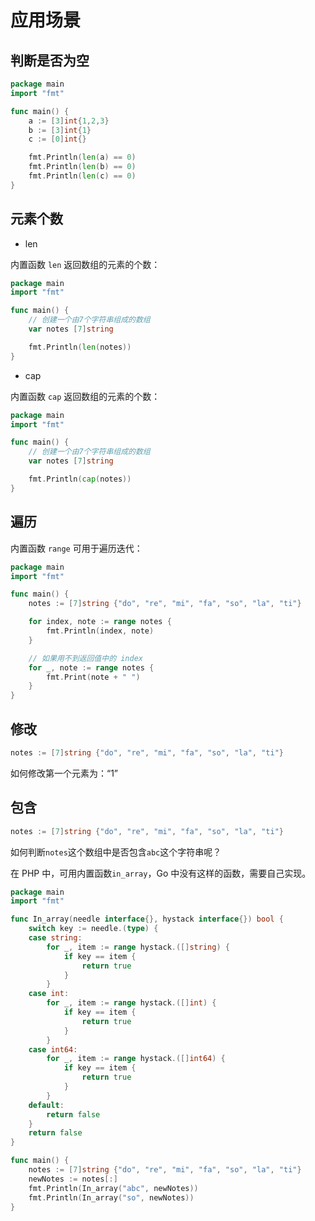 # 应用场景

## 判断是否为空

<div class="run"></div>

```go
package main
import "fmt"

func main() {
    a := [3]int{1,2,3}
    b := [3]int{1}
    c := [0]int{}

    fmt.Println(len(a) == 0)
    fmt.Println(len(b) == 0)
    fmt.Println(len(c) == 0)
}
```

## 元素个数

- len

内置函数 `len` 返回数组的元素的个数：

<div class="run"></div>

```go
package main
import "fmt"

func main() {
    // 创建一个由7个字符串组成的数组
    var notes [7]string

    fmt.Println(len(notes))
}
```

- cap

内置函数 `cap` 返回数组的元素的个数：

<div class="run"></div>

```go
package main
import "fmt"

func main() {
    // 创建一个由7个字符串组成的数组
    var notes [7]string

    fmt.Println(cap(notes))
}
```

## 遍历

内置函数 `range` 可用于遍历迭代：

<div class="run"></div>

```go
package main
import "fmt"

func main() {
    notes := [7]string {"do", "re", "mi", "fa", "so", "la", "ti"}

    for index, note := range notes {
        fmt.Println(index, note)
    }

    // 如果用不到返回值中的 index
    for _, note := range notes {
        fmt.Print(note + " ")
    }
}
```

## 修改

```go
notes := [7]string {"do", "re", "mi", "fa", "so", "la", "ti"}
```

<div class="ask">如何修改第一个元素为：“1”</div>

## 包含

```go
notes := [7]string {"do", "re", "mi", "fa", "so", "la", "ti"}
```

如何判断`notes`这个数组中是否包含`abc`这个字符串呢？

在 PHP 中，可用内置函数`in_array`，Go 中没有这样的函数，需要自己实现。

<div class="run"></div>

```go
package main
import "fmt"

func In_array(needle interface{}, hystack interface{}) bool {
	switch key := needle.(type) {
	case string:
		for _, item := range hystack.([]string) {
			if key == item {
				return true
			}
		}
	case int:
		for _, item := range hystack.([]int) {
			if key == item {
				return true
			}
		}
	case int64:
		for _, item := range hystack.([]int64) {
			if key == item {
				return true
			}
		}
	default:
		return false
	}
	return false
}

func main() {
    notes := [7]string {"do", "re", "mi", "fa", "so", "la", "ti"}
    newNotes := notes[:]
    fmt.Println(In_array("abc", newNotes))
    fmt.Println(In_array("so", newNotes))
}
```
